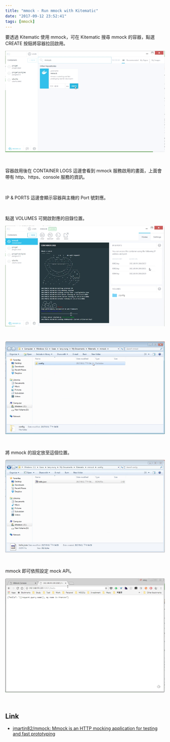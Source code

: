 ```yaml
---
title: "mmock - Run mmock with Kitematic"
date: "2017-09-12 23:52:41"
tags: [mmock]
---
```



要透過 Kitematic 使用 mmock，可在 Kitematic 搜尋 mmock 的容器，點選 CREATE 按鈕將容器拉回啟用。  

<!-- More -->

![1.png](1.png)

<br/>


容器啟用後在 CONTAINER LOGS 這邊會看到 mmock 服務啟用的畫面，上面會帶有 http、https、console 服務的資訊。

<br/>


IP & PORTS 這邊會顯示容器與主機的 Port 號對應。  

<br/>


點選 VOLUMES 可開啟對應的目錄位置。  

![2.png](2.png)

<br/>



![3.png](3.png)

<br/>


將 mmock 的設定放至這個位置。  

![4.png](4.png)

<br/>


mmock 即可依照設定 mock API。  

![5.png](5.png)

<br/>


Link
----
* [jmartin82/mmock: Mmock is an HTTP mocking application for testing and fast prototyping](https://github.com/jmartin82/mmock)
